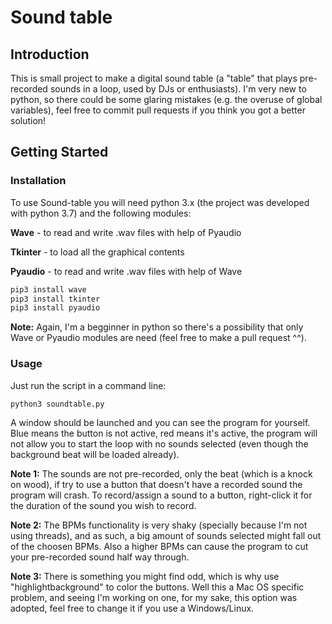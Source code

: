 # Sound table
## Introduction

This is small project to make a digital sound table (a "table" that plays pre-recorded sounds in a loop, used by DJs or enthusiasts).
I'm very new to python, so there could be some glaring mistakes (e.g. the overuse of global variables), feel free to commit pull requests if you think you got a better solution!

<!-- [START getstarted] -->
## Getting Started

### Installation

To use Sound-table you will need python 3.x (the project was developed with python 3.7)
and the following modules:

**Wave** - to read and write .wav files with help of Pyaudio

**Tkinter** - to load all the graphical contents

**Pyaudio** - to read and write .wav files with help of Wave


```bash
pip3 install wave
pip3 install tkinter
pip3 install pyaudio
```

**Note:** Again, I'm a begginner in python so there's a possibility that only Wave or Pyaudio modules are need (feel free to make a pull request ^^).

### Usage

Just run the script in a command line:

```bash
python3 soundtable.py
```

A window should be launched and you can see the program for yourself. Blue means the button is not active, red means it's active, the program will not allow you to start the loop with no sounds selected (even though the background beat will be loaded already).

**Note 1:** The sounds are not pre-recorded, only the beat (which is a knock on wood), if try to use a button that doesn't have a recorded sound the program will crash. To record/assign a sound to a button, right-click it for the duration of the sound you wish to record.

**Note 2:** The BPMs functionality is very shaky (specially because I'm not using threads), and as such, a big amount of sounds selected might fall out of the choosen BPMs. Also a higher BPMs can cause the program to cut your pre-recorded sound half way through.

**Note 3:** There is something you might find odd, which is why use "highlightbackground" to color the buttons. Well this a Mac OS specific problem, and seeing I'm working on one, for my sake, this option was adopted, feel free to change it if you use a Windows/Linux.
